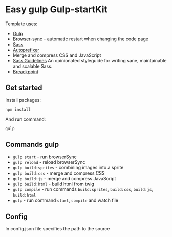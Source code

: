 # Easy gulp Gulp-startKit

Template uses:
- [Gulp](http://gulpjs.com/)
- [Browser-sync](https://www.browsersync.io/) - automatic restart when changing the code page
- [Sass](http://sass-lang.com/)
- [Autoprefixer](https://github.com/postcss/autoprefixer)
- Merge and compress CSS and JavaScript
- [Sass Guidelines](http://sass-guidelin.es/) An opinionated styleguide for writing sane, maintainable and scalable Sass.
- [Breackpoint](http://breakpoint-sass.com/)

## Get started
Install packages:
```bash
npm install
```

And run command:
```bash
gulp
```

## Commands gulp
- `gulp start` - run browserSync
- `gulp reload` - reload browserSync
- `gulp build:sprites` - combining images into a sprite
- `gulp build:css` - merge and compress CSS
- `gulp build:js` - merge and compress JavaScript
- `gulp build:html` - build html from twig
- `gulp compile` - run commands `build:sprites`, `build:css`, `build:js`, `build:html`
- `gulp` - run command `start`, `compile` and watch file

## Сonfig
In config.json file specifies the path to the source
